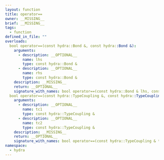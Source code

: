 ```yaml
---
layout: function
title: operator==
owner: __MISSING__
brief: __MISSING__
tags:
  - function
defined_in_file: ""
overloads:
  bool operator==(const hydra::Bond &, const hydra::Bond &):
    arguments:
      - description: __OPTIONAL__
        name: lhs
        type: const hydra::Bond &
      - description: __OPTIONAL__
        name: rhs
        type: const hydra::Bond &
    description: __MISSING__
    return: __OPTIONAL__
    signature_with_names: bool operator==(const hydra::Bond & lhs, const hydra::Bond & rhs)
  bool operator==(const hydra::TypeCoupling &, const hydra::TypeCoupling &):
    arguments:
      - description: __OPTIONAL__
        name: tc1
        type: const hydra::TypeCoupling &
      - description: __OPTIONAL__
        name: tc2
        type: const hydra::TypeCoupling &
    description: __MISSING__
    return: __OPTIONAL__
    signature_with_names: bool operator==(const hydra::TypeCoupling & tc1, const hydra::TypeCoupling & tc2)
namespace:
  - hydra
---
```

